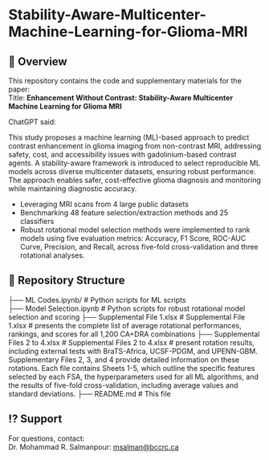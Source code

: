# Stability-Aware-Multicenter-Machine-Learning-for-Glioma-MRI

## 📌 Overview  
This repository contains the code and supplementary materials for the paper:  
Title: **Enhancement Without Contrast: Stability-Aware Multicenter Machine Learning for Glioma MRI**


ChatGPT said:

This study proposes a machine learning (ML)-based approach to predict contrast enhancement in glioma imaging from non-contrast MRI, addressing safety, cost, and accessibility issues with gadolinium-based contrast agents. A stability-aware framework is introduced to select reproducible ML models across diverse multicenter datasets, ensuring robust performance. The approach enables safer, cost-effective glioma diagnosis and monitoring while maintaining diagnostic accuracy.
- Leveraging MRI scans from 4 large public datasets  
- Benchmarking 48 feature selection/extraction methods and 25 classifiers  
- Robust rotational model selection methods were implemented to rank models using five evaluation metrics: Accuracy, F1 Score, ROC-AUC Curve, Precision, and Recall, across five-fold cross-validation and three rotational analyses.

## 📂 Repository Structure  
├── ML Codes.ipynb/                   # Python scripts for ML scripts  
├── Model Selection.ipynb             # Python scripts for robust rotational model selection and scoring 
├── Supplemental File 1.xlsx          # Supplemental File 1.xlsx # presents the complete list of average rotational performances, rankings, and scores for all 1,200 CA+DRA combinations
├── Supplemental Files 2 to 4.xlsx    # Supplemental Files 2 to 4.xlsx # present rotation results, including external tests with BraTS-Africa, UCSF-PDGM, and UPENN-GBM. Supplementary Files 2, 3, and 4 provide detailed information on these rotations. Each file contains Sheets 1-5, which outline the specific features selected by each FSA, the hyperparameters used for all ML algorithms, and the results of five-fold cross-validation, including average values and standard deviations.
├── README.md                     # This file  
 



## ⁉️ Support  
For questions, contact:  
Dr. Mohammad R. Salmanpour: msalman@bccrc.ca  

